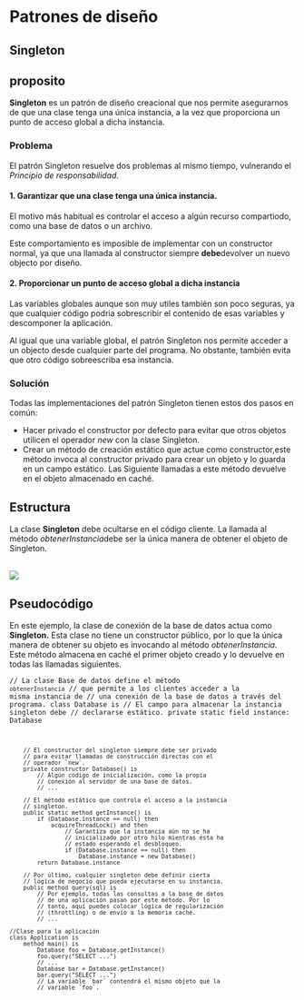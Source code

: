 <h1>Patrones de diseño</h1>

<h2>Singleton</h2>

## proposito

<p><b>Singleton</b> es un patrón de diseño creacional que nos permite asegurarnos de que una clase tenga una única instancia, a la vez que proporciona un punto de acceso global a dicha instancia.</p>

<h3>Problema</h3>

<p>El patrón Singleton resuelve dos problemas al mismo tiempo, vulnerando el <i>Principio de responsabilidad.</i></p>

<h4>1. Garantizar que una clase tenga una única instancia.</h4>

<p>El motivo más habitual es controlar el acceso a algún recurso compartiodo, como una base de datos o un archivo.</p>

<p>Este comportamiento es imposible de implementar con un constructor normal, ya que una llamada al constructor siempre <b>debe</b>devolver un nuevo objecto por diseño.</p>

<h4>2. Proporcionar un punto de acceso global a dicha instancia</h4>

<p>Las variables globales aunque son muy utiles también son poco seguras, ya que cualquier código podria sobrescribir el contenido de esas variables y descomponer la aplicación.</p>

<p>Al igual que una variable global, el patrón Singleton nos permite acceder a un objecto desde cualquier parte del programa. No obstante, también evita que otro código sobreescriba esa instancia.</p>

<h3>Solución</h3>
<p>Todas las implementaciones del patrón Singleton tienen estos dos pasos en común:</p>
<ul>
    <li>Hacer privado el constructor por defecto para evitar que otros objetos utilicen el operador <i>new</i> con la clase Singleton.</li>
    <li>Crear un método de creación estático que actue como constructor,este método invoca al constructor privado para crear un objeto y lo guarda en un campo estático. Las Siguiente llamadas a este método devuelve en el objeto almacenado en caché.</li>
</ul>

## Estructura

<p>La clase <b>Singleton</b> debe ocultarse en el código cliente. La llamada al método <i>obtenerInstancia</i>debe ser la única manera de obtener el objeto de Singleton.</p>
</br>
<img src = "https://refactoring.guru/images/patterns/diagrams/singleton/structure-es-indexed.png">

## Pseudocódigo

<p>En este ejemplo, la clase de conexión de la base de datos actua como <b>Singleton.</b> Esta clase no tiene un constructor público, por lo que la única manera de obtener su objeto es invocando al método <i>obtenerInstancia.</i> Este método almacena en caché el primer objeto creado y lo devuelve en todas las llamadas siguientes.</p>


   <code>// La clase Base de datos define el método `obtenerInstancia`
    // que permite a los clientes acceder a la misma instancia de
    // una conexión de la base de datos a través del programa.
    class Database is
        // El campo para almacenar la instancia singleton debe
        // declararse estático.
        private static field instance: Database

        // El constructor del singleton siempre debe ser privado
        // para evitar llamadas de construcción directas con el
        // operador `new`.
        private constructor Database() is
            // Algún código de inicialización, como la propia
            // conexión al servidor de una base de datos.
            // ...

        // El método estático que controla el acceso a la instancia
        // singleton.
        public static method getInstance() is
            if (Database.instance == null) then
                acquireThreadLock() and then
                    // Garantiza que la instancia aún no se ha
                    // inicializado por otro hilo mientras ésta ha
                    // estado esperando el desbloqueo.
                    if (Database.instance == null) then
                        Database.instance = new Database()
            return Database.instance

        // Por último, cualquier singleton debe definir cierta
        // lógica de negocio que pueda ejecutarse en su instancia.
        public method query(sql) is
            // Por ejemplo, todas las consultas a la base de datos
            // de una aplicación pasan por este método. Por lo
            // tanto, aquí puedes colocar lógica de regularización
            // (throttling) o de envío a la memoria caché.
            // ...

    //Clase para la aplicación
    class Application is
        method main() is
            Database foo = Database.getInstance()
            foo.query("SELECT ...")
            // ...
            Database bar = Database.getInstance()
            bar.query("SELECT ...")
            // La variable `bar` contendrá el mismo objeto que la
            // variable `foo`.
</code>        




